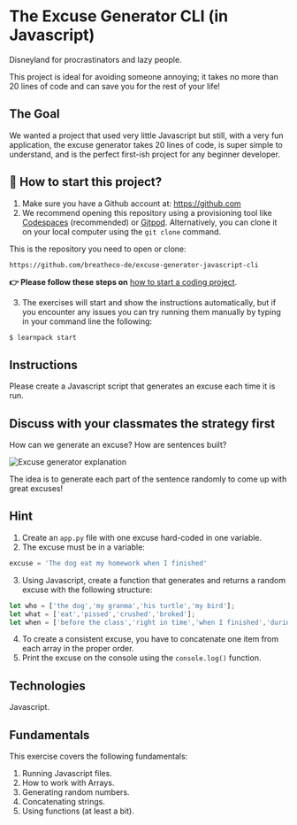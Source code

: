 <!--hide-->
# The Excuse Generator CLI (in Javascript)
<!--endhide-->

Disneyland for procrastinators and lazy people.

This project is ideal for avoiding someone annoying; it takes no more than 20 lines of code and can save you for the rest of your life!

## The Goal

We wanted a project that used very little Javascript but still, with a very fun application, the excuse generator takes 20 lines of code, is super simple to understand, and is the perfect first-ish project for any beginner developer.

<how-to-start>
  
## 🌱  How to start this project?

1. Make sure you have a Github account at:  https://github.com
2. We recommend opening this repository using a provisioning tool like [Codespaces](https://4geeks.com/lesson/what-is-github-codespaces) (recommended) or [Gitpod](https://4geeks.com/lesson/how-to-use-gitpod). Alternatively, you can clone it on your local computer using the `git clone` command.

This is the repository you need to open or clone:

```
https://github.com/breatheco-de/excuse-generator-javascript-cli
```

**👉 Please follow these steps on** [how to start a coding project](https://4geeks.com/lesson/how-to-start-a-project).

3. The exercises will start and show the instructions automatically, but if you encounter any issues you can try running them manually by typing in your command line the following:

```bash
$ learnpack start
```
</how-to-start>

## Instructions

Please create a Javascript script that generates an excuse each time it is run.

## Discuss with your classmates the strategy first

How can we generate an excuse? How are sentences built?

![Excuse generator explanation](https://github.com/breatheco-de/tutorial-project-excuse-generator-javascript/blob/master/explanation.gif?raw=true)

The idea is to generate each part of the sentence randomly to come up with great excuses!

## Hint

1. Create an `app.py` file with one excuse hard-coded in one variable.
2. The excuse must be in a variable:
```js
excuse = 'The dog eat my homework when I finished'
```
3. Using Javascript, create a function that generates and returns a random excuse with the following structure:
```js
let who = ['the dog','my granma','his turtle','my bird'];
let what = ['eat','pissed','crushed','broked'];
let when = ['before the class','right in time','when I finished','during my lunch','while I was praying'];
```
4. To create a consistent excuse, you have to concatenate one item from each array in the proper order.
5. Print the excuse on the console using the `console.log()` function.

## Technologies

Javascript.

## Fundamentals

This exercise covers the following fundamentals:

1. Running Javascript files.
2. How to work with Arrays.
3. Generating random numbers.
4. Concatenating strings.
5. Using functions (at least a bit).

